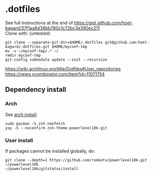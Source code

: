 # .dotfiles

See full instructions at the end of https://gist.github.com/hoel-bagard/37f1aa8d38bb780c1c72bc3e390ec211  
Clone with:   (untested)
```
git clone --separate-git-dir=$HOME/.dotfiles git@github.com:hoel-bagard/.dotfiles.git $HOME/myconf-tmp
mv -v ~/myconf-tmp/.* ~/
rmdir myconf-tmp
git-config submodule update --init --recursive
```

https://wiki.archlinux.org/title/Dotfiles#User_repositories \
https://news.ycombinator.com/item?id=11071754

## Dependency install
### Arch
See [arch install](https://github.com/hoel-bagard/arch-cheatsheet/blob/master/4-shell.md).

```console
sudo pacman -S zsh neofetch
yay -S --noconfirm zsh-theme-powerlevel10k-git
```

### User install
If packages cannot be installed globally, do:
```console
git clone --depth=1 https://github.com/romkatv/powerlevel10k.git ~/powerlevel10k
~/powerlevel10k/gitstatus/install
```
